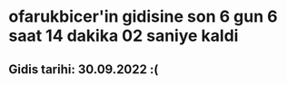 # ofarukbicer'in gidisine son 6 gun 6 saat 14 dakika 02 saniye kaldi

## Gidis tarihi: 30.09.2022 :(